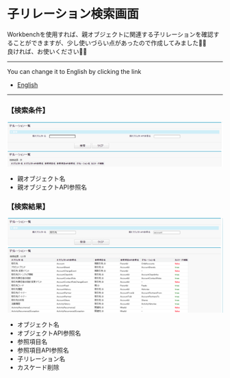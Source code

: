 # **子リレーション検索画面**
Workbenchを使用すれば、親オブジェクトに関連する子リレーションを確認することができますが、少し使いづらい点があったので作成してみました🔨🔧  
良ければ、お使いください💁‍♂️
***
You can change it to English by clicking the link  
- [English](./README-en.md)

***
### 【検索条件】
![検索画面](/images/image01.png)
- 親オブジェクト名
- 親オブジェクトAPI参照名
### 【検索結果】
![検索結果](/images/image02.png)
- オブジェクト名
- オブジェクトAPI参照名
- 参照項目名
- 参照項目API参照名
- 子リレーション名
- カスケード削除
